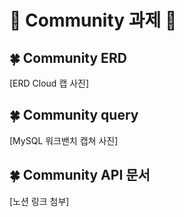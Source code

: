 # 📗 Community 과제 📗


## 🍀 Community ERD

[ERD Cloud 캡 사진]

## 🍀 Community query

[MySQL 워크밴치 캡쳐 사진]

## 🍀 Community API 문서 

[노션 링크 첨부]

